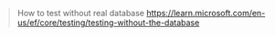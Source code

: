 > How to test without real database
> https://learn.microsoft.com/en-us/ef/core/testing/testing-without-the-database
